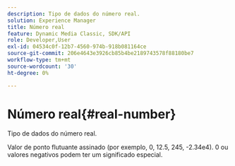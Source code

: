 ```yaml
---
description: Tipo de dados do número real.
solution: Experience Manager
title: Número real
feature: Dynamic Media Classic, SDK/API
role: Developer,User
exl-id: 04534c0f-12b7-4560-974b-918b081164ce
source-git-commit: 206e4643e3926cb85b4be2189743578f88180be7
workflow-type: tm+mt
source-wordcount: '30'
ht-degree: 0%

---
```


# Número real{#real-number}

Tipo de dados do número real.

Valor de ponto flutuante assinado (por exemplo, 0, 12.5, 245, -2.34e4). 0 ou valores negativos podem ter um significado especial.
